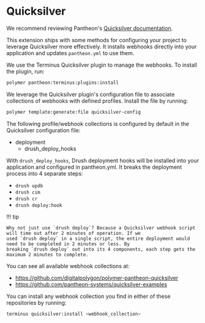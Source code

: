 # Quicksilver

We recommend reviewing Pantheon's [Quicksilver documentation](https://docs.pantheon.io/guides/quicksilver).

This extension ships with some methods for configuring your project to leverage Quicksilver more effectively. It
installs webhooks directly into your application and updates `pantheon.yml` to use them.

We use the Terminus Quicksilver plugin to manage the webhooks. To install the plugin, run:

```bash
polymer pantheon:terminus:plugins:install
```

We leverage the Quicksilver plugin's configuration file to associate collections of webhooks with defined profiles.
Install the file by running:

```bash
polymer template:generate:file quicksilver-config
```

The following profile/webhook collections is configured by default in the Quicksilver configuration file:

- deployment
    - drush_deploy_hooks

With `drush_deploy_hooks`, Drush deployment hooks will be installed into your application and configured in
pantheon.yml. It breaks the deployment process into 4 separate steps:

- `drush updb`
- `drush cim`
- `drush cr`
- `drush deploy:hook`

!!! tip

    Why not just use `drush deploy`? Because a Quicksilver webhook script will time out after 2 minutes of operation. If we
    used `drush deploy` in a single script, the entire deployment would need to be completed in 2 minutes or less. By
    breaking `drush deploy` out into its 4 components, each step gets the maximum 2 minutes to complete.

You can see all available webhook collections at:

- https://github.com/digitalpolygon/polymer-pantheon-quicksilver
- https://github.com/pantheon-systems/quicksilver-examples

You can install any webhook collection you find in either of these repositories by running:

```bash
terminus quicksilver:install <webhook_collection>
```
